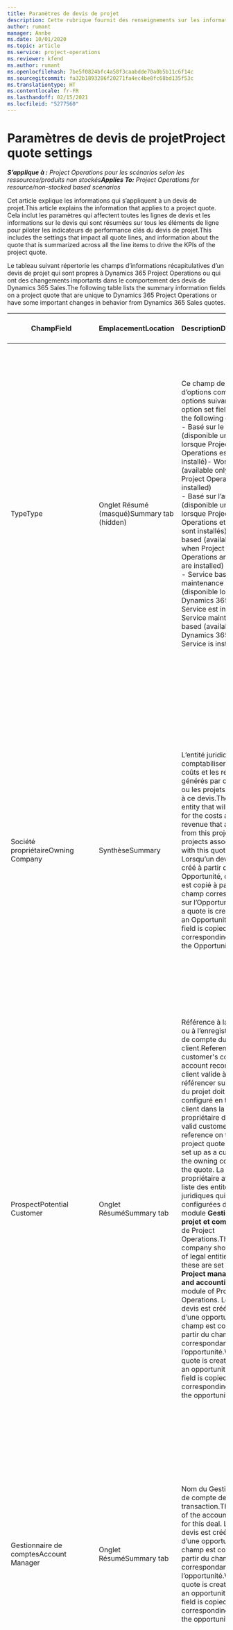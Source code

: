 ```yaml
---
title: Paramètres de devis de projet
description: Cette rubrique fournit des renseignements sur les informations et les paramètres qui s’appliquent aux devis de projet et qui ont un impact.
author: rumant
manager: Annbe
ms.date: 10/01/2020
ms.topic: article
ms.service: project-operations
ms.reviewer: kfend
ms.author: rumant
ms.openlocfilehash: 7be5f0824bfc4a58f3caabdde70a0b5b11c6f14c
ms.sourcegitcommit: fa32b1893286f20271fa4ec4be8fc68bd135f53c
ms.translationtype: HT
ms.contentlocale: fr-FR
ms.lasthandoff: 02/15/2021
ms.locfileid: "5277560"
---
```

# <a name="project-quote-settings"></a><span data-ttu-id="8889c-103">Paramètres de devis de projet</span><span class="sxs-lookup"><span data-stu-id="8889c-103">Project quote settings</span></span>

<span data-ttu-id="8889c-104">_**S’applique à :** Project Operations pour les scénarios selon les ressources/produits non stockés_</span><span class="sxs-lookup"><span data-stu-id="8889c-104">_**Applies To:** Project Operations for resource/non-stocked based scenarios_</span></span>


<span data-ttu-id="8889c-105">Cet article explique les informations qui s’appliquent à un devis de projet.</span><span class="sxs-lookup"><span data-stu-id="8889c-105">This article explains the information that applies to a project quote.</span></span> <span data-ttu-id="8889c-106">Cela inclut les paramètres qui affectent toutes les lignes de devis et les informations sur le devis qui sont résumées sur tous les éléments de ligne pour piloter les indicateurs de performance clés du devis de projet.</span><span class="sxs-lookup"><span data-stu-id="8889c-106">This includes the settings that impact all quote lines, and information about the quote that is summarized across all the line items to drive the KPIs of the project quote.</span></span>

<span data-ttu-id="8889c-107">Le tableau suivant répertorie les champs d’informations récapitulatives d’un devis de projet qui sont propres à Dynamics 365 Project Operations ou qui ont des changements importants dans le comportement des devis de Dynamics 365 Sales.</span><span class="sxs-lookup"><span data-stu-id="8889c-107">The following table lists the summary information fields on a project quote that are unique to Dynamics 365 Project Operations or have some important changes in behavior from Dynamics 365 Sales quotes.</span></span>

| <span data-ttu-id="8889c-108">**Champ**</span><span class="sxs-lookup"><span data-stu-id="8889c-108">**Field**</span></span> | <span data-ttu-id="8889c-109">**Emplacement**</span><span class="sxs-lookup"><span data-stu-id="8889c-109">**Location**</span></span> | <span data-ttu-id="8889c-110">**Description**</span><span class="sxs-lookup"><span data-stu-id="8889c-110">**Description**</span></span> | <span data-ttu-id="8889c-111">**Impact en aval**</span><span class="sxs-lookup"><span data-stu-id="8889c-111">**Downstream impact**</span></span> |
| --- | --- | --- | --- |
| <span data-ttu-id="8889c-112">Type</span><span class="sxs-lookup"><span data-stu-id="8889c-112">Type</span></span> | <span data-ttu-id="8889c-113">Onglet Résumé (masqué)</span><span class="sxs-lookup"><span data-stu-id="8889c-113">Summary tab (hidden)</span></span> | <span data-ttu-id="8889c-114">Ce champ de groupe d’options comporte les options suivantes :</span><span class="sxs-lookup"><span data-stu-id="8889c-114">This option set field hash the following options:</span></span></br><span data-ttu-id="8889c-115">- Basé sur le travail (disponible uniquement lorsque Project Operations est installé)</span><span class="sxs-lookup"><span data-stu-id="8889c-115">- Work-based (available only when Project Operations is installed)</span></span></br><span data-ttu-id="8889c-116">- Basé sur l’article (disponible uniquement lorsque Project Operations et Sales sont installés)</span><span class="sxs-lookup"><span data-stu-id="8889c-116">- Item-based (available only when Project Operations and Sales are installed)</span></span></br><span data-ttu-id="8889c-117">- Service basé sur la maintenance (disponible lorsque Dynamics 365 Field Service est installé)</span><span class="sxs-lookup"><span data-stu-id="8889c-117">- Service maintenance-based (available when Dynamics 365 Field Service is installed)</span></span> | <span data-ttu-id="8889c-118">Lorsque vous utilisez l’application Project Operations, la valeur de ce champ est automatiquement définie sur **Basé sur le travail**.</span><span class="sxs-lookup"><span data-stu-id="8889c-118">When you use the Project Operations application, the value of this field is automatically set to **Work-based**.</span></span> <span data-ttu-id="8889c-119">Cela classe le devis comme un devis basé sur un projet.</span><span class="sxs-lookup"><span data-stu-id="8889c-119">This classifies the quote as a project-based quote.</span></span> <span data-ttu-id="8889c-120">Un devis doit être basé sur un projet pour activer toutes les extensions et fonctionnalités spécifiques au projet.</span><span class="sxs-lookup"><span data-stu-id="8889c-120">A quote should be project-based to enable all project-specific extensions and functionality.</span></span> |
| <span data-ttu-id="8889c-121">Société propriétaire</span><span class="sxs-lookup"><span data-stu-id="8889c-121">Owning Company</span></span> | <span data-ttu-id="8889c-122">Synthèse</span><span class="sxs-lookup"><span data-stu-id="8889c-122">Summary</span></span> | <span data-ttu-id="8889c-123">L’entité juridique qui comptabilisera les coûts et les revenus générés par ce projet ou les projets associés à ce devis.</span><span class="sxs-lookup"><span data-stu-id="8889c-123">The legal entity that will account for the costs and revenue that accrues from this project or projects associated with this quote.</span></span> <span data-ttu-id="8889c-124">Lorsqu’un devis est créé à partir d’une Opportunité, ce champ est copié à partir du champ correspondant sur l’Opportunité.</span><span class="sxs-lookup"><span data-stu-id="8889c-124">When a quote is created from an Opportunity, this field is copied from the corresponding field on the Opportunity.</span></span> | <span data-ttu-id="8889c-125">La société propriétaire équivaut au concept d’entité juridique dans le module **Gestion de projet et comptabilité** de Project Operations.</span><span class="sxs-lookup"><span data-stu-id="8889c-125">The owning company equates to the concept of legal entity in the **Project management and accounting** module of Project Operations.</span></span> <span data-ttu-id="8889c-126">Tous les coûts et revenus accumulés par ce projet seront comptabilisés dans la comptabilité de la société propriétaire.</span><span class="sxs-lookup"><span data-stu-id="8889c-126">All costs and revenue accrued from this project will be accounted for in the General ledger of the owning company.</span></span> |
| <span data-ttu-id="8889c-127">Prospect</span><span class="sxs-lookup"><span data-stu-id="8889c-127">Potential Customer</span></span> | <span data-ttu-id="8889c-128">Onglet Résumé</span><span class="sxs-lookup"><span data-stu-id="8889c-128">Summary tab</span></span> | <span data-ttu-id="8889c-129">Référence à la société ou à l’enregistrement de compte du client.</span><span class="sxs-lookup"><span data-stu-id="8889c-129">Reference to the customer's company or account record.</span></span> <span data-ttu-id="8889c-130">Un client valide à référencer sur le devis du projet doit être configuré en tant que client dans la société propriétaire du devis.</span><span class="sxs-lookup"><span data-stu-id="8889c-130">A valid customer to reference on the project quote must be set up as a customer in the owning company of the quote.</span></span> <span data-ttu-id="8889c-131">La société propriétaire affiche la liste des entités juridiques qui sont configurées dans le module **Gestion de projet et comptabilité** de Project Operations.</span><span class="sxs-lookup"><span data-stu-id="8889c-131">The owning company shows the list of legal entities and these are set up in the **Project management and accounting** module of Project Operations.</span></span> <span data-ttu-id="8889c-132">Lorsqu’un devis est créé à partir d’une opportunité, ce champ est copié à partir du champ correspondant sur l’opportunité.</span><span class="sxs-lookup"><span data-stu-id="8889c-132">When a quote is created from an opportunity, this field is copied from the corresponding field on the opportunity.</span></span> | <span data-ttu-id="8889c-133">La devise du devis de projet est définie par défaut en fonction de la devise du client.</span><span class="sxs-lookup"><span data-stu-id="8889c-133">The currency on the project quote is defaulted based on the currency of the customer.</span></span> <span data-ttu-id="8889c-134">Elle ne peut toutefois pas être modifiée avant le devis enregistré.</span><span class="sxs-lookup"><span data-stu-id="8889c-134">This can, however, be changed before the quote is saved.</span></span> |
| <span data-ttu-id="8889c-135">Gestionnaire de comptes</span><span class="sxs-lookup"><span data-stu-id="8889c-135">Account Manager</span></span> | <span data-ttu-id="8889c-136">Onglet Résumé</span><span class="sxs-lookup"><span data-stu-id="8889c-136">Summary tab</span></span> | <span data-ttu-id="8889c-137">Nom du Gestionnaire de compte de cette transaction.</span><span class="sxs-lookup"><span data-stu-id="8889c-137">The name of the account Manager for this deal.</span></span> <span data-ttu-id="8889c-138">Lorsqu’un devis est créé à partir d’une opportunité, ce champ est copié à partir du champ correspondant sur l’opportunité.</span><span class="sxs-lookup"><span data-stu-id="8889c-138">When a quote is created from an opportunity, this field is copied from the corresponding field on the opportunity.</span></span> | <span data-ttu-id="8889c-139">Le gestionnaire de compte est responsable de la gestion de la relation avec le client jusqu’à la réalisation de ce projet.</span><span class="sxs-lookup"><span data-stu-id="8889c-139">The Account manager is responsible for managing the relationship with the customer through the completion of this project.</span></span> <span data-ttu-id="8889c-140">En fonction de l’enregistrement de ressource réservable lié au gestionnaire du compte, l’unité contractuelle utilise par défaut le devis du projet.</span><span class="sxs-lookup"><span data-stu-id="8889c-140">Based on the bookable resource record tied to the Account manager, the contracting unit defaults on the project quote.</span></span>|
| <span data-ttu-id="8889c-141">Unité contractuelle</span><span class="sxs-lookup"><span data-stu-id="8889c-141">Contracting Unit</span></span> | <span data-ttu-id="8889c-142">Onglet Résumé</span><span class="sxs-lookup"><span data-stu-id="8889c-142">Summary tab</span></span> | <span data-ttu-id="8889c-143">Unité organisationnelle responsable de la livraison du ou des projets associés à ce devis.</span><span class="sxs-lookup"><span data-stu-id="8889c-143">The organization unit that is responsible for the delivery of the project or projects associated with this quote.</span></span> <span data-ttu-id="8889c-144">Lorsqu’un devis est créé à partir d’une opportunité, ce champ est copié à partir du champ correspondant sur l’opportunité.</span><span class="sxs-lookup"><span data-stu-id="8889c-144">When a quote is created from an opportunity, this field is copied from the corresponding field on the opportunity.</span></span> | <span data-ttu-id="8889c-145">L’unité contractuelle est la division de l’entreprise qui exécutera les projets après la conclusion de la transaction.</span><span class="sxs-lookup"><span data-stu-id="8889c-145">The contracting unit is the division of the company that will be executing the projects after the deal is closed.</span></span> <span data-ttu-id="8889c-146">Chaque unité contractuelle dispose d’une devise, et cette devise est utilisée pour déclarer les coûts estimés et réels engagés pendant l’exécution du projet.</span><span class="sxs-lookup"><span data-stu-id="8889c-146">Every contracting unit has a currency, and this currency is used to report estimated and actual costs incurred during the execution of the project.</span></span> |
| <span data-ttu-id="8889c-147">Tarif du produit</span><span class="sxs-lookup"><span data-stu-id="8889c-147">Product price list</span></span> | <span data-ttu-id="8889c-148">Onglet Résumé</span><span class="sxs-lookup"><span data-stu-id="8889c-148">Summary tab</span></span> | <span data-ttu-id="8889c-149">Il s’agit du tarif utilisé pour les prix par défaut sur les lignes de devis basées sur le produit.</span><span class="sxs-lookup"><span data-stu-id="8889c-149">This is the price list that is used to default prices on the product-based quote lines.</span></span> <span data-ttu-id="8889c-150">La liste des options de ce champ affiche une liste de tarifs où la devise du tarif correspond à la devise du devis.</span><span class="sxs-lookup"><span data-stu-id="8889c-150">The list of options for this field shows a list of price lists where the price list currency matches the currency on the quote.</span></span> <span data-ttu-id="8889c-151">Lorsqu’un devis est créé à partir d’une opportunité, ce champ est copié à partir du champ correspondant sur l’opportunité.</span><span class="sxs-lookup"><span data-stu-id="8889c-151">When a quote is created from an opportunity, this field is copied from the corresponding field on the opportunity.</span></span> <span data-ttu-id="8889c-152">Ce champ sur l’opportunité est défini par défaut à partir de l’enregistrement de compte mais peut être modifié.</span><span class="sxs-lookup"><span data-stu-id="8889c-152">This field on the opportunity is defaulted from the account record but can be changed.</span></span> | <span data-ttu-id="8889c-153">Lorsqu’un devis est conclu, la valeur du champ est copiée dans le contrat de projet créé.</span><span class="sxs-lookup"><span data-stu-id="8889c-153">When a quote is won, the field value is copied to the project contract that is created.</span></span> |
| <span data-ttu-id="8889c-154">Devise</span><span class="sxs-lookup"><span data-stu-id="8889c-154">Currency</span></span> | <span data-ttu-id="8889c-155">Onglet Résumé</span><span class="sxs-lookup"><span data-stu-id="8889c-155">Summary tab</span></span> | <span data-ttu-id="8889c-156">Cela indique la devise qui sera utilisée pour déclarer la valeur de cette transaction.</span><span class="sxs-lookup"><span data-stu-id="8889c-156">This indicates the currency that will be used for reporting the value of this deal.</span></span> <span data-ttu-id="8889c-157">C’est également la devise dans laquelle le client sera facturé si la transaction est conclue.</span><span class="sxs-lookup"><span data-stu-id="8889c-157">This is also the currency in which the customer will be invoiced if the deal is won.</span></span> <span data-ttu-id="8889c-158">Lorsqu’un devis est créé à partir d’une opportunité, ce champ est copié à partir du champ correspondant sur l’opportunité.</span><span class="sxs-lookup"><span data-stu-id="8889c-158">When a quote is created from an opportunity, this field is copied from the corresponding field on the opportunity.</span></span> <span data-ttu-id="8889c-159">Ce champ sur l’opportunité est défini par défaut à partir de l’enregistrement de compte mais peut être modifié par l’utilisateur.</span><span class="sxs-lookup"><span data-stu-id="8889c-159">This field on the opportunity defaults from the account record but can be changed by the user.</span></span>  | <span data-ttu-id="8889c-160">Une fois un devis enregistré, ce champ n’est plus modifiable.</span><span class="sxs-lookup"><span data-stu-id="8889c-160">After a quote is saved, this field is no longer editable.</span></span> <span data-ttu-id="8889c-161">Ceci est utilisé pour attribuer des tarifs de produits et de projets par défaut sur le devis.</span><span class="sxs-lookup"><span data-stu-id="8889c-161">This is used to default the product and project price lists on the quote.</span></span> <span data-ttu-id="8889c-162">La devise présente sur le devis est utilisée pour correspondre à la devise du tarif.</span><span class="sxs-lookup"><span data-stu-id="8889c-162">The currency on the quote is used to match the currency on the price list.</span></span> |
| <span data-ttu-id="8889c-163">Limite à ne pas dépasser</span><span class="sxs-lookup"><span data-stu-id="8889c-163">Not-to-exceed limit</span></span> | <span data-ttu-id="8889c-164">Onglet Résumé</span><span class="sxs-lookup"><span data-stu-id="8889c-164">Summary tab</span></span> | <span data-ttu-id="8889c-165">Cela indique le plafond négocié sur la valeur finale que le client accepte pour cette transaction.</span><span class="sxs-lookup"><span data-stu-id="8889c-165">This indicates the negotiated cap on the final value that the customer is agreeing to for this deal.</span></span> | <span data-ttu-id="8889c-166">Ce plafond est évalué lors de l’exécution et s’applique à tous les éléments de ligne et projets associés à cet accord.</span><span class="sxs-lookup"><span data-stu-id="8889c-166">This cap is evaluated during execution and is applicable across all line items and projects associated with this deal.</span></span> |
| <span data-ttu-id="8889c-167">Date de livraison demandée</span><span class="sxs-lookup"><span data-stu-id="8889c-167">Requested delivery date</span></span> | <span data-ttu-id="8889c-168">Onglet Résumé</span><span class="sxs-lookup"><span data-stu-id="8889c-168">Summary tab</span></span> | <span data-ttu-id="8889c-169">Lorsqu’un devis est créé à partir d’une opportunité, ce champ est copié à partir du champ correspondant sur l’opportunité.</span><span class="sxs-lookup"><span data-stu-id="8889c-169">When a quote is created from an opportunity, this field is copied from the corresponding field on the opportunity.</span></span> | <span data-ttu-id="8889c-170">Cette date est utilisée comme date de fin pour la génération des planifications de facture.</span><span class="sxs-lookup"><span data-stu-id="8889c-170">This date is used as the end date for generating invoice schedules.</span></span> |

<span data-ttu-id="8889c-171">Vous trouverez ci-dessous les onglets et les indicateurs de performance clés disponibles sur un devis de projet qui sont propres à Project Operations ou qui présentent des changements de comportement importants à partir des devis de vente :</span><span class="sxs-lookup"><span data-stu-id="8889c-171">Below are the tabs and KPIs available on a project quote that are unique to Project Operations or have some important changes in behavior from Sales quotes:</span></span>

| <span data-ttu-id="8889c-172">**Champ**</span><span class="sxs-lookup"><span data-stu-id="8889c-172">**Field**</span></span> | <span data-ttu-id="8889c-173">**Emplacement**</span><span class="sxs-lookup"><span data-stu-id="8889c-173">**Location**</span></span> | <span data-ttu-id="8889c-174">**Description**</span><span class="sxs-lookup"><span data-stu-id="8889c-174">**Description**</span></span> |
| --- | --- | --- |
| <span data-ttu-id="8889c-175">Analyse de la rentabilité</span><span class="sxs-lookup"><span data-stu-id="8889c-175">Profitability analysis</span></span> | <span data-ttu-id="8889c-176">Onglet sur le devis</span><span class="sxs-lookup"><span data-stu-id="8889c-176">Tab on the Quote</span></span> | <span data-ttu-id="8889c-177">L’onglet montre les métriques suivantes :</span><span class="sxs-lookup"><span data-stu-id="8889c-177">The tab shows the following metrics:</span></span></br><span data-ttu-id="8889c-178">- Coût facturable total</span><span class="sxs-lookup"><span data-stu-id="8889c-178">- Total chargeable cost</span></span></br></br><span data-ttu-id="8889c-179">- Coût non facturable total</span><span class="sxs-lookup"><span data-stu-id="8889c-179">- Total non-chargeable cost</span></span></br><span data-ttu-id="8889c-180">- Revenu total</span><span class="sxs-lookup"><span data-stu-id="8889c-180">- Total revenue</span></span></br><span data-ttu-id="8889c-181">- Revenu total (de base)</span><span class="sxs-lookup"><span data-stu-id="8889c-181">- Total revenue (base)</span></span></br><span data-ttu-id="8889c-182">- Marge brute</span><span class="sxs-lookup"><span data-stu-id="8889c-182">- Gross margin</span></span></br><span data-ttu-id="8889c-183">- Marge brute ajustée</span><span class="sxs-lookup"><span data-stu-id="8889c-183">- Adjusted gross margin</span></span>|
| <span data-ttu-id="8889c-184">Comparaison aux exigences client</span><span class="sxs-lookup"><span data-stu-id="8889c-184">Comparison to Customer Expectations</span></span> | <span data-ttu-id="8889c-185">Onglet sur le devis</span><span class="sxs-lookup"><span data-stu-id="8889c-185">Tab on the Quote</span></span> | <span data-ttu-id="8889c-186">Cet onglet montre les métriques suivantes :</span><span class="sxs-lookup"><span data-stu-id="8889c-186">This tab shows the following metrics:</span></span></br><span data-ttu-id="8889c-187">- Estimation de l’achèvement</span><span class="sxs-lookup"><span data-stu-id="8889c-187">- Estimated completion</span></span></br><span data-ttu-id="8889c-188">- Fin demandée</span><span class="sxs-lookup"><span data-stu-id="8889c-188">- Requested completion</span></span></br><span data-ttu-id="8889c-189">- Budget client</span><span class="sxs-lookup"><span data-stu-id="8889c-189">- Customer budget</span></span></br><span data-ttu-id="8889c-190">- Valeur du devis</span><span class="sxs-lookup"><span data-stu-id="8889c-190">- Quote value</span></span> |
| <span data-ttu-id="8889c-191">Analyse du devis</span><span class="sxs-lookup"><span data-stu-id="8889c-191">Quote analysis</span></span> | <span data-ttu-id="8889c-192">Onglet sur le devis</span><span class="sxs-lookup"><span data-stu-id="8889c-192">Tab on the Quote</span></span> | <span data-ttu-id="8889c-193">Cet onglet résume les principaux indicateurs de performance clés suivants pour un devis de projet</span><span class="sxs-lookup"><span data-stu-id="8889c-193">This tab summarizes the following top KPIs for a project quote</span></span></br><span data-ttu-id="8889c-194">- Comparaison avec les attentes des clients en matière de budget et de planification</span><span class="sxs-lookup"><span data-stu-id="8889c-194">- Comparison to customer expectations for budget and schedule</span></span></br><span data-ttu-id="8889c-195">- Marge brute</span><span class="sxs-lookup"><span data-stu-id="8889c-195">- Gross margin</span></span></br><span data-ttu-id="8889c-196">- Marge brute ajustée</span><span class="sxs-lookup"><span data-stu-id="8889c-196">- Adjusted gross margin</span></span> |


[!INCLUDE[footer-include](../includes/footer-banner.md)]
